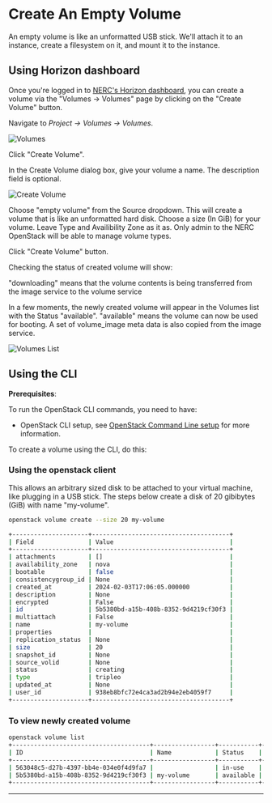 # Create An Empty Volume

An empty volume is like an unformatted USB stick. We'll attach it to an
instance, create a filesystem on it, and mount it to the instance.

## Using Horizon dashboard

Once you're logged in to [NERC's Horizon dashboard](https://stack.nerc.mghpcc.org),
you can create a volume via the "Volumes -> Volumes" page by clicking on the
"Create Volume" button.

Navigate to _Project -> Volumes -> Volumes_.

![Volumes](images/volumes.png)

Click "Create Volume".

In the Create Volume dialog box, give your volume a name. The description
field is optional.

![Create Volume](images/create_volume.png)

Choose "empty volume" from the Source dropdown. This will create a volume that
is like an unformatted hard disk. Choose a size (In GiB) for your volume.
Leave Type and Availibility Zone as it as. Only admin to the NERC OpenStack
will be able to manage volume types.

Click "Create Volume" button.

Checking the status of created volume will show:

"downloading" means that the volume contents is being transferred from the image
service to the volume service

In a few moments, the newly created volume will appear in the Volumes list with
the Status "available". "available" means the volume can now be used for booting.
A set of volume_image meta data is also copied from the image service.

![Volumes List](images/volumes_list.png)

## Using the CLI

**Prerequisites**:

To run the OpenStack CLI commands, you need to have:

-   OpenStack CLI setup, see [OpenStack Command Line setup](../openstack-cli/openstack-CLI.md#command-line-setup)
    for more information.

To create a volume using the CLI, do this:

### Using the openstack client

This allows an arbitrary sized disk to be attached to your virtual machine, like
plugging in a USB stick. The steps below create a disk of 20 gibibytes (GiB) with
name "my-volume".

```sh
openstack volume create --size 20 my-volume

+---------------------+--------------------------------------+
| Field               | Value                                |
+---------------------+--------------------------------------+
| attachments         | []                                   |
| availability_zone   | nova                                 |
| bootable            | false                                |
| consistencygroup_id | None                                 |
| created_at          | 2024-02-03T17:06:05.000000           |
| description         | None                                 |
| encrypted           | False                                |
| id                  | 5b5380bd-a15b-408b-8352-9d4219cf30f3 |
| multiattach         | False                                |
| name                | my-volume                            |
| properties          |                                      |
| replication_status  | None                                 |
| size                | 20                                   |
| snapshot_id         | None                                 |
| source_volid        | None                                 |
| status              | creating                             |
| type                | tripleo                              |
| updated_at          | None                                 |
| user_id             | 938eb8bfc72e4ca3ad2b94e2eb4059f7     |
+---------------------+--------------------------------------+
```

### To view newly created volume

```sh
openstack volume list
+--------------------------------------+-----------------+-----------+------+----------------------------------+
| ID                                   | Name            | Status    | Size | Attached to                      |
+--------------------------------------+-----------------+-----------+------+----------------------------------+
| 563048c5-d27b-4397-bb4e-034e0f4d9fa7 |                 | in-use    |   20 | Attached to test-vm on /dev/vda  |
| 5b5380bd-a15b-408b-8352-9d4219cf30f3 | my-volume       | available |   20 |                                  |
+--------------------------------------+-----------------+-----------+------+----------------------------------+
```

---
